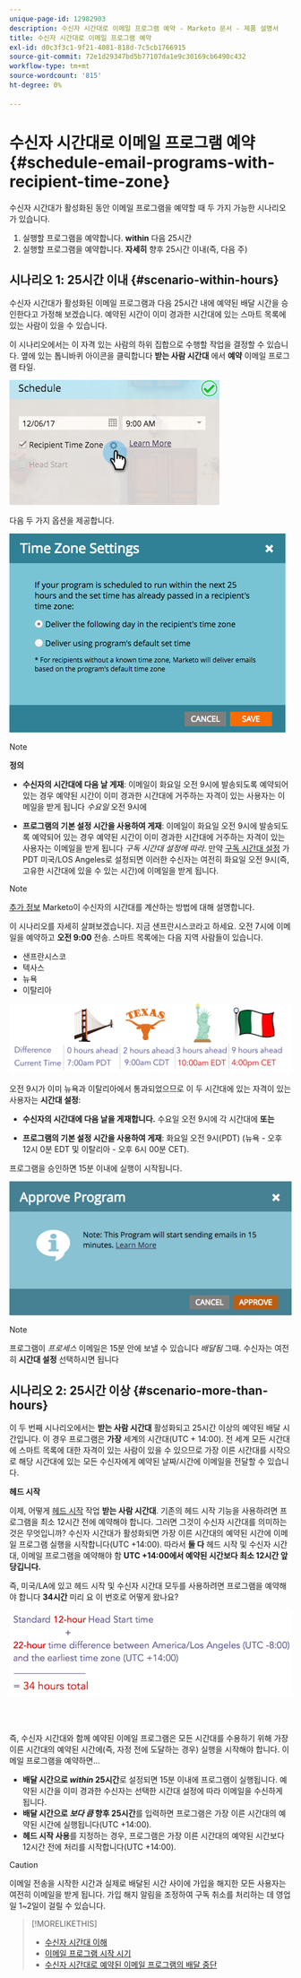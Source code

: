 ```yaml
---
unique-page-id: 12982903
description: 수신자 시간대로 이메일 프로그램 예약 - Marketo 문서 - 제품 설명서
title: 수신자 시간대로 이메일 프로그램 예약
exl-id: d0c3f3c1-9f21-4081-818d-7c5cb1766915
source-git-commit: 72e1d29347bd5b77107da1e9c30169cb6490c432
workflow-type: tm+mt
source-wordcount: '815'
ht-degree: 0%

---
```


# 수신자 시간대로 이메일 프로그램 예약 {#schedule-email-programs-with-recipient-time-zone}

수신자 시간대가 활성화된 동안 이메일 프로그램을 예약할 때 두 가지 가능한 시나리오가 있습니다.

1. 실행할 프로그램을 예약합니다. **within** 다음 25시간
1. 실행할 프로그램을 예약합니다. **자세히** 향후 25시간 이내(즉, 다음 주)

## 시나리오 1: 25시간 이내 {#scenario-within-hours}

수신자 시간대가 활성화된 이메일 프로그램과 다음 25시간 내에 예약된 배달 시간을 승인한다고 가정해 보겠습니다. 예약된 시간이 이미 경과한 시간대에 있는 스마트 목록에 있는 사람이 있을 수 있습니다.

이 시나리오에서는 이 자격 있는 사람의 하위 집합으로 수행할 작업을 결정할 수 있습니다. 옆에 있는 톱니바퀴 아이콘을 클릭합니다 **받는 사람 시간대** 에서 **예약** 이메일 프로그램 타일.

![](assets/image2017-12-5-10-3a46-3a42.png)

다음 두 가지 옵션을 제공합니다.

![](assets/image2017-12-5-10-3a31-3a28.png)

>[!NOTE]
>
>**정의**
>
>* **수신자의 시간대에 다음 날 게재**: 이메일이 화요일 오전 9시에 발송되도록 예약되어 있는 경우 예약된 시간이 이미 경과한 시간대에 거주하는 자격이 있는 사용자는 이메일을 받게 됩니다 *수요일* 오전 9시에
>
>* **프로그램의 기본 설정 시간을 사용하여 게재**: 이메일이 화요일 오전 9시에 발송되도록 예약되어 있는 경우 예약된 시간이 이미 경과한 시간대에 거주하는 자격이 있는 사용자는 이메일을 받게 됩니다 _구독 시간대 설정에 따라_. 만약 [구독 시간대 설정](/help/marketo/product-docs/administration/settings/select-your-language-locale-and-time-zone.md) 가 PDT 미국/LOS Angeles로 설정되면 이러한 수신자는 여전히 화요일 오전 9시(즉, 고유한 시간대에 있을 수 있는 시간)에 이메일을 받게 됩니다.


>[!NOTE]
>
>[추가 정보](/help/marketo/product-docs/email-marketing/email-programs/email-program-actions/scheduling-with-recipient-time-zone/understanding-recipient-time-zone.md#calculating-time-zone) Marketo이 수신자의 시간대를 계산하는 방법에 대해 설명합니다.

이 시나리오를 자세히 살펴보겠습니다. 지금 샌프란시스코라고 하세요. 오전 7시에 이메일을 예약하고 **오전 9:00** 전송. 스마트 목록에는 다음 지역 사람들이 있습니다.

* 샌프란시스코
* 텍사스
* 뉴욕
* 이탈리아

![](assets/image2017-12-6-10-3a52-3a41.png)

오전 9시가 이미 뉴욕과 이탈리아에서 통과되었으므로 이 두 시간대에 있는 자격이 있는 사용자는 **시간대 설정**:

* **수신자의 시간대에 다음 날을 게재합니다.** 수요일 오전 9시에 각 시간대에 **또는**

* **프로그램의 기본 설정 시간을 사용하여 게재**: 화요일 오전 9시(PDT) (뉴욕 - 오후 12시 0분 EDT 및 이탈리아 - 오후 6시 00분 CET).

프로그램을 승인하면 15분 이내에 실행이 시작됩니다.

![](assets/screen-shot-2017-12-09-at-3.34.14-pm.png)

>[!NOTE]
>
>프로그램이 _프로세스_ 이메일은 15분 안에 보낼 수 있습니다 _배달됨_ 그때. 수신자는 여전히 **시간대 설정** 선택하시면 됩니다

## 시나리오 2: 25시간 이상 {#scenario-more-than-hours}

이 두 번째 시나리오에서는 **받는 사람 시간대** 활성화되고 25시간 이상의 예약된 배달 시간입니다. 이 경우 프로그램은 **가장** 세계의 시간대(UTC + 14:00). 전 세계 모든 시간대에 스마트 목록에 대한 자격이 있는 사람이 있을 수 있으므로 가장 이른 시간대를 시작으로 해당 시간대에 있는 모든 수신자에게 예약된 날짜/시간에 이메일을 전달할 수 있습니다.

**헤드 시작**

이제, 어떻게 [헤드 시작](/help/marketo/product-docs/email-marketing/email-programs/email-program-actions/head-start-for-email-programs.md) 작업 **받는 사람 시간대**. 기존의 헤드 시작 기능을 사용하려면 프로그램을 최소 12시간 전에 예약해야 합니다. 그러면 그것이 수신자 시간대를 의미하는 것은 무엇입니까? 수신자 시간대가 활성화되면 가장 이른 시간대의 예약된 시간에 이메일 프로그램 실행을 시작합니다(UTC +14:00). 따라서 **둘 다** 헤드 시작 및 수신자 시간대, 이메일 프로그램을 예약해야 함 **UTC +14:00에서 예약된 시간보다 최소 12시간 앞당깁니다.**

즉, 미국/LA에 있고 헤드 시작 및 수신자 시간대 모두를 사용하려면 프로그램을 예약해야 합니다 **34시간** 미리 요 이 번호로 어떻게 왔나요?

![](assets/image2017-12-5-13-3a11-3a38.png)

<br> 

즉, 수신자 시간대와 함께 예약된 이메일 프로그램은 모든 시간대를 수용하기 위해 가장 이른 시간대의 예약된 시간에(즉, 자정 전에 도달하는 경우) 실행을 시작해야 합니다. 이메일 프로그램을 예약하면...

* **배달 시간으로 _within_ 25시간**&#x200B;로 설정되면 15분 이내에 프로그램이 실행됩니다. 예약된 시간을 이미 경과한 수신자는 선택한 시간대 설정에 따라 이메일을 수신하게 됩니다.
* **배달 시간으로 _보다 큼_ 향후 25시간**&#x200B;를 입력하면 프로그램은 가장 이른 시간대의 예약된 시간에 실행됩니다(UTC +14:00).
* **헤드 시작 사용**&#x200B;를 지정하는 경우, 프로그램은 가장 이른 시간대의 예약된 시간보다 12시간 전에 처리를 시작합니다(UTC +14:00).

>[!CAUTION]
>
>이메일 전송을 시작한 시간과 실제로 배달된 시간 사이에 가입을 해지한 모든 사용자는 여전히 이메일을 받게 됩니다. 가입 해지 알림을 조정하여 구독 취소를 처리하는 데 영업일 1~2일이 걸릴 수 있습니다.

>[!MORELIKETHIS]
>
>* [수신자 시간대 이해](/help/marketo/product-docs/email-marketing/email-programs/email-program-actions/scheduling-with-recipient-time-zone/understanding-recipient-time-zone.md)
>* [이메일 프로그램 시작 시기](/help/marketo/product-docs/email-marketing/email-programs/email-program-actions/head-start-for-email-programs.md)
>* [수신자 시간대로 예약된 이메일 프로그램의 배달 중단](/help/marketo/product-docs/email-marketing/email-programs/email-program-actions/scheduling-with-recipient-time-zone/abort-delivery-of-email-programs-scheduled-with-recipient-time-zone.md)

